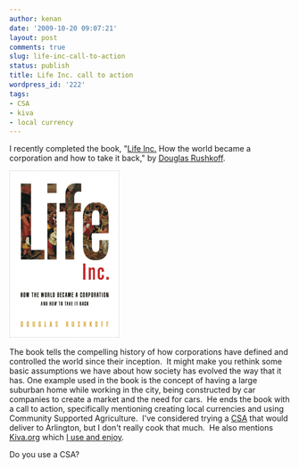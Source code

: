 ```yaml
---
author: kenan
date: '2009-10-20 09:07:21'
layout: post
comments: true
slug: life-inc-call-to-action
status: publish
title: Life Inc. call to action
wordpress_id: '222'
tags:
- CSA
- kiva
- local currency
---
```


I recently completed the book, "[Life Inc.](http://rushkoff.com/books/life-incorporated/life-inc-distributors) How the world became a corporation and how to take it back," by [Douglas Rushkoff](http://rushkoff.com/).

<img alt='RUSHKOFF_LifeIncCOVER' src='/images/RUSHKOFF_LifeIncCOVER.jpg' width='197px' height='300px' />

The book tells the compelling history of how corporations have defined and
controlled the world since their inception.  It might make you rethink some
basic assumptions we have about how society has evolved the way that it has.
One example used in the book is the concept of having a large suburban home
while working in the city, being constructed by car companies to create a
market and the need for cars.  He ends the book with a call to action,
specifically mentioning creating local currencies and using Community
Supported Agriculture.  I've considered trying a
[CSA](http://www.localharvest.org/csa/) that would deliver to Arlington, but I
don't really cook that much.  He also mentions [Kiva.org](http://kiva.org)
which [I use and enjoy](http://techopener.com/blog/2009/06/kiva-now-allows-loans-to-people-in-the-us/).

Do you use a CSA?

